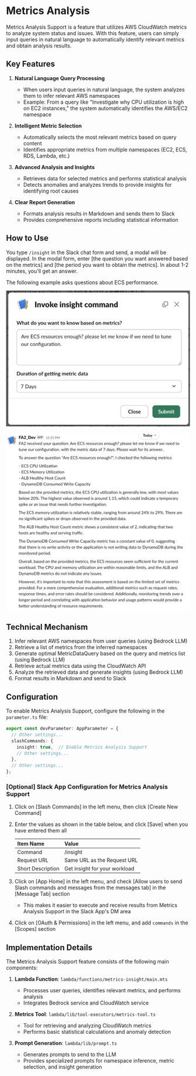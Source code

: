# Metrics Analysis

Metrics Analysis Support is a feature that utilizes AWS CloudWatch metrics to analyze system status and issues. With this feature, users can simply input queries in natural language to automatically identify relevant metrics and obtain analysis results.

## Key Features

1. **Natural Language Query Processing**
   - When users input queries in natural language, the system analyzes them to infer relevant AWS namespaces
   - Example: From a query like "Investigate why CPU utilization is high on EC2 instances," the system automatically identifies the AWS/EC2 namespace

2. **Intelligent Metric Selection**
   - Automatically selects the most relevant metrics based on query content
   - Identifies appropriate metrics from multiple namespaces (EC2, ECS, RDS, Lambda, etc.)

3. **Advanced Analysis and Insights**
   - Retrieves data for selected metrics and performs statistical analysis
   - Detects anomalies and analyzes trends to provide insights for identifying root causes

4. **Clear Report Generation**
   - Formats analysis results in Markdown and sends them to Slack
   - Provides comprehensive reports including statistical information

## How to Use

You type `/insight` in the Slack chat form and send, a modal will be displayed.
In the modal form, enter [the question you want answered based on the metrics] and [the period you want to obtain the metrics].
In about 1-2 minutes, you'll get an answer.

The following example asks questions about ECS performance.

![insight-form](./docs/images/en/fa2-insight-form.png)

![query-about-ecs-performance](./docs/images/en/fa2-query-about-ecs-performance.png)

## Technical Mechanism

1. Infer relevant AWS namespaces from user queries (using Bedrock LLM)
2. Retrieve a list of metrics from the inferred namespaces
3. Generate optimal MetricDataQuery based on the query and metrics list (using Bedrock LLM)
4. Retrieve actual metrics data using the CloudWatch API
5. Analyze the retrieved data and generate insights (using Bedrock LLM)
6. Format results in Markdown and send to Slack

## Configuration

To enable Metrics Analysis Support, configure the following in the `parameter.ts` file:

```typescript
export const devParameter: AppParameter = {
  // Other settings...
  slashCommands: {
    insight: true,  // Enable Metrics Analysis Support
    // Other settings...
  },
  // Other settings...
};
```

### [Optional] Slack App Configuration for Metrics Analysis Support

1. Click on [Slash Commands] in the left menu, then click [Create New Command]
2. Enter the values as shown in the table below, and click [Save] when you have entered them all

   | Item Name | Value |
   | --------- | ----- |
   | Command | /insight |
   | Request URL | Same URL as the Request URL |
   | Short Description | Get insight for your workload |

3. Click on [App Home] in the left menu, and check [Allow users to send Slash commands and messages from the messages tab] in the [Message Tab] section
   - This makes it easier to execute and receive results from Metrics Analysis Support in the Slack App's DM area
4. Click on [OAuth & Permissions] in the left menu, and add `commands` in the [Scopes] section

## Implementation Details

The Metrics Analysis Support feature consists of the following main components:

1. **Lambda Function**: `lambda/functions/metrics-insight/main.mts`
   - Processes user queries, identifies relevant metrics, and performs analysis
   - Integrates Bedrock service and CloudWatch service

2. **Metrics Tool**: `lambda/lib/tool-executors/metrics-tool.ts`
   - Tool for retrieving and analyzing CloudWatch metrics
   - Performs basic statistical calculations and anomaly detection

3. **Prompt Generation**: `lambda/lib/prompt.ts`
   - Generates prompts to send to the LLM
   - Provides specialized prompts for namespace inference, metric selection, and insight generation

